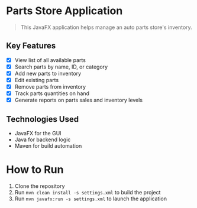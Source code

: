 # Parts Store Application

>This JavaFX application helps manage an auto parts store's inventory.

## Key Features
- [x] View list of all available parts
- [x] Search parts by name, ID, or category
- [x] Add new parts to inventory
- [x] Edit existing parts
- [x] Remove parts from inventory
- [x] Track parts quantities on hand
- [x] Generate reports on parts sales and inventory levels
## Technologies Used
- JavaFX for the GUI
- Java for backend logic
- Maven for build automation
# How to Run
1. Clone the repository
2. Run `mvn clean install -s settings.xml` to build the project
3. Run `mvn javafx:run -s settings.xml` to launch the application